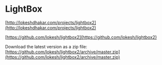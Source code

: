 # LightBox

[http://lokeshdhakar.com/projects/lightbox2](http://lokeshdhakar.com/projects/lightbox2)

[https://github.com/lokesh/lightbox2](https://github.com/lokesh/lightbox2)

Download the latest version as a zip file: [https://github.com/lokesh/lightbox2/archive/master.zip](https://github.com/lokesh/lightbox2/archive/master.zip)

